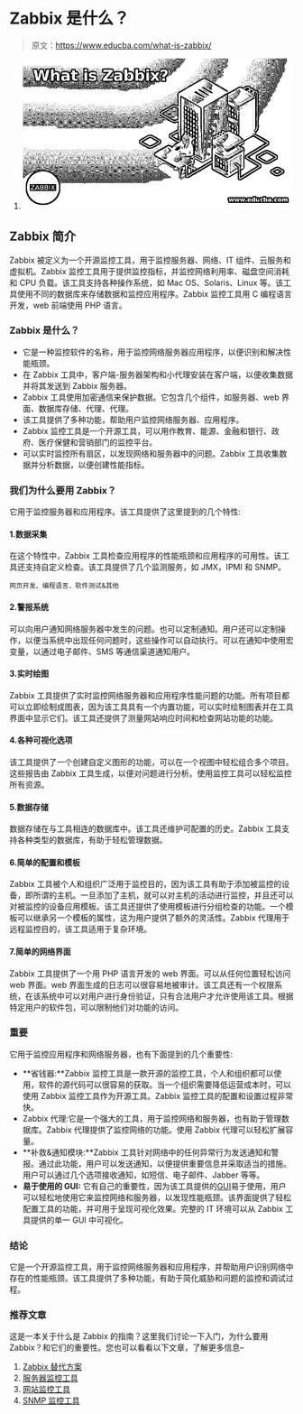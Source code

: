 # Zabbix 是什么？

> 原文：<https://www.educba.com/what-is-zabbix/>

1.  ![What is Zabbix](img/c0d70a3e02362e214f2c639a068fe155.png)

    

## Zabbix 简介

Zabbix 被定义为一个开源监控工具，用于监控服务器、网络、IT 组件、云服务和虚拟机。Zabbix 监控工具用于提供监控指标，并监控网络利用率、磁盘空间消耗和 CPU 负载。该工具支持各种操作系统，如 Mac OS、Solaris、Linux 等。该工具使用不同的数据库来存储数据和监控应用程序。Zabbix 监控工具用 C 编程语言开发，web 前端使用 PHP 语言。

### Zabbix 是什么？

*   它是一种监控软件的名称，用于监控网络服务器应用程序，以便识别和解决性能瓶颈。
*   在 Zabbix 工具中，客户端-服务器架构和小代理安装在客户端，以便收集数据并将其发送到 Zabbix 服务器。
*   Zabbix 工具使用加密通信来保护数据。它包含几个组件，如服务器、web 界面、数据库存储、代理、代理。
*   该工具提供了多种功能，帮助用户监控网络服务器、应用程序。
*   Zabbix 监控工具是一个开源工具，可以用作教育、能源、金融和银行、政府、医疗保健和营销部门的监控平台。
*   可以实时监控所有扇区，以发现网络和服务器中的问题。Zabbix 工具收集数据并分析数据，以便创建性能指标。

### 我们为什么要用 Zabbix？

它用于监控服务器和应用程序。该工具提供了这里提到的几个特性:

#### 1.数据采集

在这个特性中，Zabbix 工具检查应用程序的性能瓶颈和应用程序的可用性。该工具还支持自定义检查。该工具提供了几个监测服务，如 JMX，IPMI 和 SNMP。

<small>网页开发、编程语言、软件测试&其他</small>

#### 2.警报系统

可以向用户通知网络服务器中发生的问题。也可以定制通知。用户还可以定制操作，以便当系统中出现任何问题时，这些操作可以自动执行。可以在通知中使用宏变量，以通过电子邮件、SMS 等通信渠道通知用户。

#### 3.实时绘图

Zabbix 工具提供了实时监控网络服务器和应用程序性能问题的功能。所有项目都可以立即绘制成图表，因为该工具具有一个内置功能，可以实时绘制图表并在工具界面中显示它们。该工具还提供了测量网站响应时间和检查网站功能的功能。

#### 4.各种可视化选项

该工具提供了一个创建自定义图形的功能，可以在一个视图中轻松组合多个项目。这些报告由 Zabbix 工具生成，以便对问题进行分析。使用监控工具可以轻松监控所有资源。

#### 5.数据存储

数据存储在与工具相连的数据库中。该工具还维护可配置的历史。Zabbix 工具支持各种类型的数据库，有助于轻松管理数据。

#### 6.简单的配置和模板

Zabbix 工具被个人和组织广泛用于监控目的，因为该工具有助于添加被监控的设备，即所谓的主机。一旦添加了主机，就可以对主机的活动进行监控，并且还可以对被监控的设备应用模板。该工具还提供了使用模板进行分组检查的功能。一个模板可以继承另一个模板的属性，这为用户提供了额外的灵活性。Zabbix 代理用于远程监控目的，该工具适用于复杂环境。

#### 7.简单的网络界面

Zabbix 工具提供了一个用 PHP 语言开发的 web 界面。可以从任何位置轻松访问 web 界面。web 界面生成的日志可以很容易地被审计。该工具还有一个权限系统，在该系统中可以对用户进行身份验证，只有合法用户才允许使用该工具。根据特定用户的软件包，可以限制他们对功能的访问。

### 重要

它用于监控应用程序和网络服务器，也有下面提到的几个重要性:

*   **省钱器:**Zabbix 监控工具是一款开源的监控工具，个人和组织都可以使用，软件的源代码可以很容易的获取。当一个组织需要降低运营成本时，可以使用 Zabbix 监控工具作为开源工具。Zabbix 监控工具的配置和设置过程非常快。
*   Zabbix 代理:它是一个强大的工具，用于监控网络和服务器，也有助于管理数据库。Zabbix 代理提供了监控网络的功能。使用 Zabbix 代理可以轻松扩展容量。
*   **补救&通知模块:**Zabbix 工具针对网络中的任何异常行为发送通知和警报。通过此功能，用户可以发送通知，以便提供重要信息并采取适当的措施。用户可以通过几个选项接收通知，如短信、电子邮件、Jabber 等等。
*   **易于使用的 GUI:** 它有自己的重要性，因为该工具提供的[GUI](https://www.educba.com/what-is-gui/)易于使用，用户可以轻松地使用它来监控网络和服务器，以发现性能瓶颈。该界面提供了轻松配置工具的功能，并可用于呈现可视化效果。完整的 IT 环境可以从 Zabbix 工具提供的单一 GUI 中可视化。

### 结论

它是一个开源监控工具，用于监控网络服务器和应用程序，并帮助用户识别网络中存在的性能瓶颈。该工具提供了多种功能，有助于简化威胁和问题的监控和调试过程。

### 推荐文章

这是一本关于什么是 Zabbix 的指南？这里我们讨论一下入门，为什么要用 Zabbix？和它们的重要性。您也可以看看以下文章，了解更多信息–

1.  [Zabbix 替代方案](https://www.educba.com/zabbix-alternative/)
2.  [服务器监控工具](https://www.educba.com/server-monitoring-tools/)
3.  [网站监控工具](https://www.educba.com/website-monitoring-tool/)
4.  [SNMP 监控工具](https://www.educba.com/snmp-monitoring-tools/)





